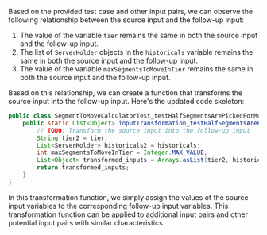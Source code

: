Based on the provided test case and other input pairs, we can observe the following relationship between the source input and the follow-up input:

1. The value of the variable `tier` remains the same in both the source input and the follow-up input.
2. The list of `ServerHolder` objects in the `historicals` variable remains the same in both the source input and the follow-up input.
3. The value of the variable `maxSegmentsToMoveInTier` remains the same in both the source input and the follow-up input.

Based on this relationship, we can create a function that transforms the source input into the follow-up input. Here's the updated code skeleton:

```java
public class SegmentToMoveCalculatorTest_testHalfSegmentsArePickedForMoveWhenFullSkew {
    public static List<Object> inputTransformation_testHalfSegmentsArePickedForMoveWhenFullSkew(String tier, List<ServerHolder> historicals)  {
        // TODO: Transform the source input into the follow-up input
        String tier2 = tier;
        List<ServerHolder> historicals2 = historicals;
        int maxSegmentsToMoveInTier = Integer.MAX_VALUE;
        List<Object> transformed_inputs = Arrays.asList(tier2, historicals2, maxSegmentsToMoveInTier);
        return transformed_inputs;
    }
}
```

In this transformation function, we simply assign the values of the source input variables to the corresponding follow-up input variables. This transformation function can be applied to additional input pairs and other potential input pairs with similar characteristics.